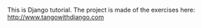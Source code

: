 This is Django tutorial. The project is made of the exercises here: http://www.tangowithdjango.com 

